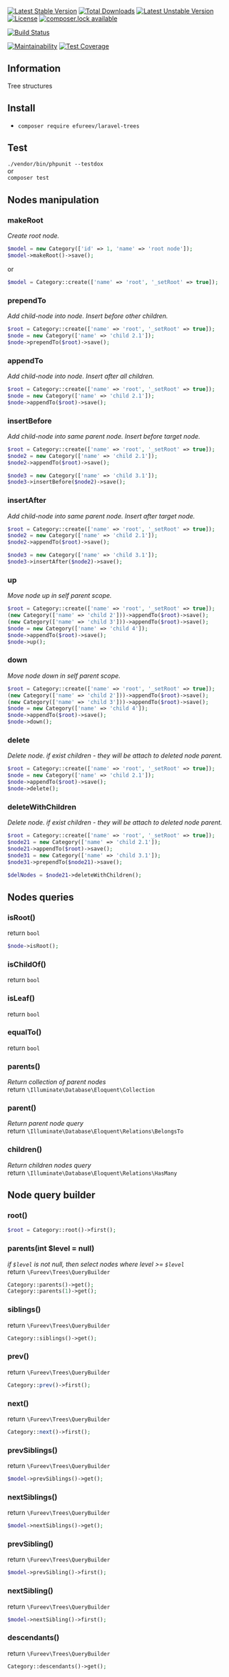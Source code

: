 [![Latest Stable Version](https://poser.pugx.org/efureev/laravel-trees/version)](https://packagist.org/packages/efureev/laravel-trees)
[![Total Downloads](https://poser.pugx.org/efureev/laravel-trees/downloads)](https://packagist.org/packages/efureev/laravel-trees)
[![Latest Unstable Version](https://poser.pugx.org/efureev/laravel-trees/v/unstable)](https://packagist.org/packages/efureev/laravel-trees)
[![License](https://poser.pugx.org/efureev/laravel-trees/license)](https://packagist.org/packages/efureev/laravel-trees)
[![composer.lock available](https://poser.pugx.org/efureev/laravel-trees/composerlock)](https://packagist.org/packages/efureev/laravel-trees)

[![Build Status](https://travis-ci.org/efureev/laravel-trees.svg?branch=master)](https://travis-ci.org/efureev/laravel-trees)

[![Maintainability](https://api.codeclimate.com/v1/badges/69eff0098adbf728341d/maintainability)](https://codeclimate.com/github/efureev/laravel-trees/maintainability)
[![Test Coverage](https://api.codeclimate.com/v1/badges/69eff0098adbf728341d/test_coverage)](https://codeclimate.com/github/efureev/laravel-trees/test_coverage)

## Information
Tree structures

## Install
- `composer require efureev/laravel-trees`

## Test
`./vendor/bin/phpunit --testdox`  
or  
`composer test`


## Nodes manipulation

### makeRoot
_Create root node._

```php
$model = new Category(['id' => 1, 'name' => 'root node']);
$model->makeRoot()->save();
```
or
```php
$model = Category::create(['name' => 'root', '_setRoot' => true]);
```

### prependTo
_Add child-node into node. Insert before other children._

```php
$root = Category::create(['name' => 'root', '_setRoot' => true]);
$node = new Category(['name' => 'child 2.1']);
$node->prependTo($root)->save();
```

### appendTo
_Add child-node into node. Insert after all children._

```php
$root = Category::create(['name' => 'root', '_setRoot' => true]);
$node = new Category(['name' => 'child 2.1']);
$node->appendTo($root)->save();
```

### insertBefore
_Add child-node into same parent node. Insert before target node._

```php
$root = Category::create(['name' => 'root', '_setRoot' => true]);
$node2 = new Category(['name' => 'child 2.1']);
$node2->appendTo($root)->save();

$node3 = new Category(['name' => 'child 3.1']);
$node3->insertBefore($node2)->save();
```

### insertAfter
_Add child-node into same parent node. Insert after target node._

```php
$root = Category::create(['name' => 'root', '_setRoot' => true]);
$node2 = new Category(['name' => 'child 2.1']);
$node2->appendTo($root)->save();

$node3 = new Category(['name' => 'child 3.1']);
$node3->insertAfter($node2)->save();
```

### up
_Move node up in self parent scope._

```php
$root = Category::create(['name' => 'root', '_setRoot' => true]);
(new Category(['name' => 'child 2']))->appendTo($root)->save();
(new Category(['name' => 'child 3']))->appendTo($root)->save();
$node = new Category(['name' => 'child 4']);
$node->appendTo($root)->save();
$node->up();
```

### down
_Move node down in self parent scope._

```php
$root = Category::create(['name' => 'root', '_setRoot' => true]);
(new Category(['name' => 'child 2']))->appendTo($root)->save();
(new Category(['name' => 'child 3']))->appendTo($root)->save();
$node = new Category(['name' => 'child 4']);
$node->appendTo($root)->save();
$node->down();
```

### delete
_Delete node. if exist children - they will be attach to deleted node parent._

```php
$root = Category::create(['name' => 'root', '_setRoot' => true]);
$node = new Category(['name' => 'child 2.1']);
$node->appendTo($root)->save();
$node->delete();
```

### deleteWithChildren
_Delete node. if exist children - they will be attach to deleted node parent._

```php
$root = Category::create(['name' => 'root', '_setRoot' => true]);
$node21 = new Category(['name' => 'child 2.1']);
$node21->appendTo($root)->save();
$node31 = new Category(['name' => 'child 3.1']);
$node31->prependTo($node21)->save();

$delNodes = $node21->deleteWithChildren();
```

## Nodes queries

### isRoot()
return `bool`
```php
$node->isRoot();
```

### isChildOf()
return `bool`

### isLeaf()
return `bool`

### equalTo()
return `bool`

### parents()
*Return collection of parent nodes*  
return `\Illuminate\Database\Eloquent\Collection`

### parent()
*Return parent node query*  
return `\Illuminate\Database\Eloquent\Relations\BelongsTo`

### children()
*Return children nodes query*  
return `\Illuminate\Database\Eloquent\Relations\HasMany`

## Node query builder

### root()
```php
$root = Category::root()->first();
```

### parents(int $level = null)
*if `$level` is not null, then select nodes where level >= `$level`*  
return `\Fureev\Trees\QueryBuilder`
```php
Category::parents()->get();
Category::parents(1)->get();
```

### siblings()
return `\Fureev\Trees\QueryBuilder`
```php
Category::siblings()->get();
```

### prev()
return `\Fureev\Trees\QueryBuilder`
```php
Category::prev()->first();
```

### next()
return `\Fureev\Trees\QueryBuilder`
```php
Category::next()->first();
```

### prevSiblings()
return `\Fureev\Trees\QueryBuilder`
```php
$model->prevSiblings()->get();
```

### nextSiblings()
return `\Fureev\Trees\QueryBuilder`
```php
$model->nextSiblings()->get();
```

### prevSibling()
return `\Fureev\Trees\QueryBuilder`
```php
$model->prevSibling()->first();
```

### nextSibling()
return `\Fureev\Trees\QueryBuilder`
```php
$model->nextSibling()->first();
```

### descendants()
return `\Fureev\Trees\QueryBuilder`
```php
Category::descendants()->get();
```
